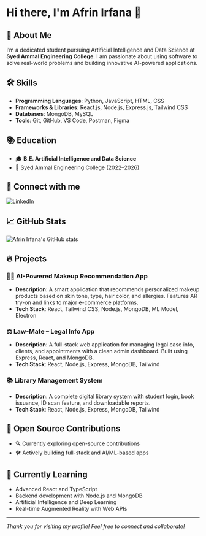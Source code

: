 # Hi there, I'm Afrin Irfana 👋

## 🚀 About Me
I’m a dedicated student pursuing Artificial Intelligence and Data Science at **Syed Ammal Engineering College**. I am passionate about using software to solve real-world problems and building innovative AI-powered applications.

## 🛠 Skills
- **Programming Languages**: Python, JavaScript, HTML, CSS
- **Frameworks & Libraries**: React.js, Node.js, Express.js, Tailwind CSS
- **Databases**: MongoDB, MySQL
- **Tools**: Git, GitHub, VS Code, Postman, Figma

## 📚 Education
- 🎓 **B.E. Artificial Intelligence and Data Science**
- 🏫 Syed Ammal Engineering College (2022–2026)

## 🔗 Connect with me
[![LinkedIn](https://img.shields.io/badge/LinkedIn-Profile-blue)](https://www.linkedin.com/in/afrin-irfana-a-87b03b219?utm_source=share&utm_campaign=share_via&utm_content=profile&utm_medium=android_app)

## 📈 GitHub Stats
![Afrin Irfana's GitHub stats](https://github-readme-stats.vercel.app/api?username=AfrinIrfanaA&show_icons=true&theme=radical)

## 🔥 Projects

### 👩‍🔬 AI-Powered Makeup Recommendation App
- **Description**: A smart application that recommends personalized makeup products based on skin tone, type, hair color, and allergies. Features AR try-on and links to major e-commerce platforms.
- **Tech Stack**: React, Tailwind CSS, Node.js, MongoDB, ML Model, Electron

### ⚖️ Law-Mate – Legal Info App
- **Description**: A full-stack web application for managing legal case info, clients, and appointments with a clean admin dashboard. Built using Express, React, and MongoDB.
- **Tech Stack**: React, Node.js, Express, MongoDB, Tailwind

### 📚 Library Management System
- **Description**: A complete digital library system with student login, book issuance, ID scan feature, and downloadable reports.
- **Tech Stack**: React, Node.js, Express, MongoDB, Tailwind

## 🌟 Open Source Contributions
- 🔍 Currently exploring open-source contributions
- 🛠 Actively building full-stack and AI/ML-based apps

## 📖 Currently Learning
- Advanced React and TypeScript
- Backend development with Node.js and MongoDB
- Artificial Intelligence and Deep Learning
- Real-time Augmented Reality with Web APIs

---

_Thank you for visiting my profile! Feel free to connect and collaborate!_
